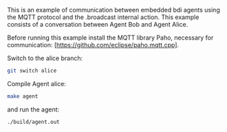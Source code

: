 This is an example of communication between embedded bdi agents using the MQTT protocol and the .broadcast internal action.
This example consists of a conversation between Agent Bob and Agent Alice.

Before running this example install the MQTT library Paho, necessary for communication: [https://github.com/eclipse/paho.mqtt.cpp].

Switch to the alice branch:
```sh
git switch alice
```
Compile Agent alice:
```sh
make agent
```
and run the agent:
```sh
./build/agent.out
```


